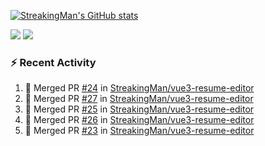 [![StreakingMan's GitHub stats](https://streakingman-github-readme-stats.vercel.app/api?username=StreakingMan&show_icons=true)](https://github.com/anuraghazra/github-readme-stats)

<p>
  <img src="https://streakingman-github-readme-stats.vercel.app/api/top-langs/?username=StreakingMan&layout=compact&langs_count=8" />
  <img src="https://streakingman-github-readme-stats.vercel.app/api/wakatime?username=StreakingMan&layout=compact&langs_count=8" />
</p>

### :zap: Recent Activity

<!--START_SECTION:activity-->
1. 🎉 Merged PR [#24](https://github.com/StreakingMan/vue3-resume-editor/pull/24) in [StreakingMan/vue3-resume-editor](https://github.com/StreakingMan/vue3-resume-editor)
2. 🎉 Merged PR [#27](https://github.com/StreakingMan/vue3-resume-editor/pull/27) in [StreakingMan/vue3-resume-editor](https://github.com/StreakingMan/vue3-resume-editor)
3. 🎉 Merged PR [#25](https://github.com/StreakingMan/vue3-resume-editor/pull/25) in [StreakingMan/vue3-resume-editor](https://github.com/StreakingMan/vue3-resume-editor)
4. 🎉 Merged PR [#26](https://github.com/StreakingMan/vue3-resume-editor/pull/26) in [StreakingMan/vue3-resume-editor](https://github.com/StreakingMan/vue3-resume-editor)
5. 🎉 Merged PR [#23](https://github.com/StreakingMan/vue3-resume-editor/pull/23) in [StreakingMan/vue3-resume-editor](https://github.com/StreakingMan/vue3-resume-editor)
<!--END_SECTION:activity-->


<!---
StreakingMan/StreakingMan is a ✨ special ✨ repository because its `README.md` (this file) appears on your GitHub profile.
You can click the Preview link to take a look at your changes.
--->



